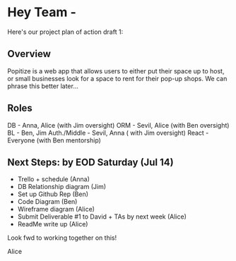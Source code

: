 # Hey Team - 

Here's our project plan of action draft 1: 

## Overview 
Popitize is a web app that allows users to either put their space up to host, or small businesses look for a space to rent for their pop-up shops. We can phrase this better later... 
## Roles
DB - Anna, Alice (with Jim oversight)
ORM - Sevil, Alice (with Ben oversight)
BL - Ben, Jim
Auth./Middle - Sevil, Anna ( with Jim oversight)
React - Everyone (with Ben mentorship)

## Next Steps: by EOD Saturday (Jul 14)
- Trello + schedule (Anna)
- DB Relationship diagram (Jim)
- Set up Github Rep (Ben)
- Code Diagram (Ben)
- Wireframe diagram (Alice)
- Submit Deliverable #1 to David + TAs by next week (Alice)
- ReadMe write up (Alice)

Look fwd to working together on this!

Alice